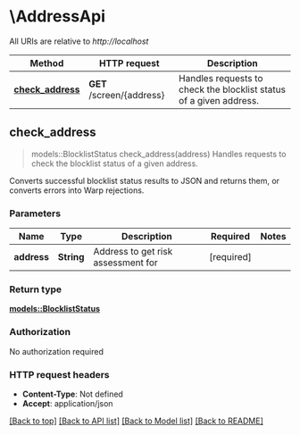 # \AddressApi

All URIs are relative to *http://localhost*

Method | HTTP request | Description
------------- | ------------- | -------------
[**check_address**](AddressApi.md#check_address) | **GET** /screen/{address} | Handles requests to check the blocklist status of a given address.



## check_address

> models::BlocklistStatus check_address(address)
Handles requests to check the blocklist status of a given address.

Converts successful blocklist status results to JSON and returns them, or converts errors into Warp rejections.

### Parameters


Name | Type | Description  | Required | Notes
------------- | ------------- | ------------- | ------------- | -------------
**address** | **String** | Address to get risk assessment for | [required] |

### Return type

[**models::BlocklistStatus**](BlocklistStatus.md)

### Authorization

No authorization required

### HTTP request headers

- **Content-Type**: Not defined
- **Accept**: application/json

[[Back to top]](#) [[Back to API list]](../README.md#documentation-for-api-endpoints) [[Back to Model list]](../README.md#documentation-for-models) [[Back to README]](../README.md)

